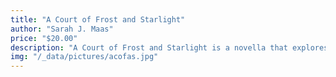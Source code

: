 ```yaml
---
title: "A Court of Frost and Starlight"
author: "Sarah J. Maas"
price: "$20.00"
description: "A Court of Frost and Starlight is a novella that explores the aftermath of the war with Hybern, following Feyre, Rhysand, and their friends as they heal from the conflict and prepare for the Winter Solstice, reflecting on their newfound peace and the challenges that still lie ahead."
img: "/_data/pictures/acofas.jpg"
---
```

